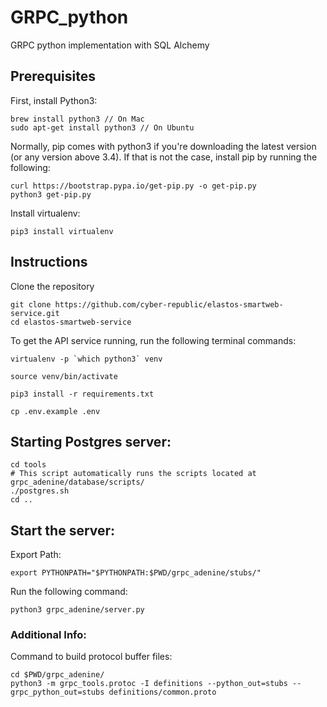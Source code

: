 # GRPC_python
GRPC python implementation with SQL Alchemy


## Prerequisites
First, install Python3:

```
brew install python3 // On Mac
sudo apt-get install python3 // On Ubuntu
```

Normally, pip comes with python3 if you're downloading the latest version (or any version above 3.4). If that is not the case, install pip by running the following:

```
curl https://bootstrap.pypa.io/get-pip.py -o get-pip.py
python3 get-pip.py
```

Install virtualenv:
```
pip3 install virtualenv
```

## Instructions
Clone the repository
```
git clone https://github.com/cyber-republic/elastos-smartweb-service.git
cd elastos-smartweb-service
```

To get the API service running, run the following terminal commands:
```
virtualenv -p `which python3` venv
```
```
source venv/bin/activate
```
```
pip3 install -r requirements.txt
```
```
cp .env.example .env
```

## Starting Postgres server:

```
cd tools
# This script automatically runs the scripts located at grpc_adenine/database/scripts/
./postgres.sh
cd ..
```

## Start the server:

Export Path:
```
export PYTHONPATH="$PYTHONPATH:$PWD/grpc_adenine/stubs/"
```

Run the following command:
```
python3 grpc_adenine/server.py
```

### Additional Info:
Command to build protocol buffer files:
```
cd $PWD/grpc_adenine/
python3 -m grpc_tools.protoc -I definitions --python_out=stubs --grpc_python_out=stubs definitions/common.proto
```
